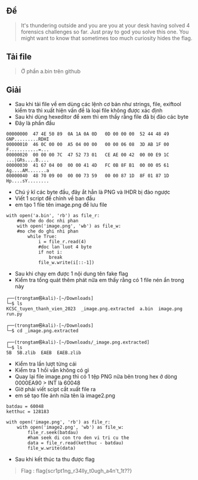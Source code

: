 ## Đề 
> It's thundering outside and you are you at your desk having solved 4 forensics challenges so far. Just pray to god you solve this one. You might want to know that sometimes too much curiosity hides the flag.
## Tải file 
> Ở phần a.bin trên github
## Giải 
- Sau khi tải file về em dùng các lệnh cơ bản như strings, file, exiftool kiểm tra thì xuất hiện vấn đề là loại file không được xác định
- Sau khi dùng hexeditor để xem thì em thấy rằng file đã bị đảo các byte 
- Đây là phần đầu
```text
00000000  47 4E 50 89  0A 1A 0A 0D   0D 00 00 00  52 44 48 49                                                                                          GNP.........RDHI
00000010  46 0C 00 00  A5 04 00 00   00 00 06 08  3D AB 1F 00                                                                                          F...........=...
00000020  00 00 00 7C  47 52 73 01   CE AE 00 42  00 00 E9 1C                                                                                          ...|GRs....B....
00000030  41 67 04 00  00 00 41 4D   FC 0B 8F B1  00 00 05 61                                                                                          Ag....AM.......a
00000040  48 70 09 00  00 00 73 59   00 00 87 1D  8F 01 87 1D                                                                                          Hp....sY........
```
- Chú ý kĩ các byte đầu, đây ắt hẳn là PNG và IHDR bị đảo ngược
- Viết 1 script để chỉnh về ban đầu 
- em tạo 1 file tên image.png để lưu file 
```text
with open('a.bin', 'rb') as file_r:
	#mo che do doc nhi phan
	with open('image.png', 'wb') as file_w:
	#mo che do ghi nhi phan
		while True:
			i = file_r.read(4)
			#doc lan luot 4 byte
			if not i:
				break
			file_w.write(i[::-1])
```
- Sau khi chạy em được 1 nội dung tên fake flag
- Kiểm tra tổng quát thêm phát nữa em thấy rằng có 1 file nén ẩn trong này 
```text
┌──(trongtam㉿kali)-[~/Downloads]
└─$ ls
KCSC_tuyen_thanh_vien_2023  _image.png.extracted  a.bin  image.png  run.py
                                                                                                                                                                       
┌──(trongtam㉿kali)-[~/Downloads]
└─$ cd _image.png.extracted 
                                                                                                                                                                       
┌──(trongtam㉿kali)-[~/Downloads/_image.png.extracted]
└─$ ls
5B  5B.zlib  EAEB  EAEB.zlib                          
````
- Kiểm tra lần lượt từng cái 
- Kiểm tra 1 hồi vẫn không có gì 
- Quay lại file image.png thì có 1 tệp PNG nữa bên trong hex ở dòng 0000EA90 > INT là 60048
- Giờ phải viết scipt cắt xuất file ra
- em sẽ tạo file ảnh nữa tên là image2.png
```text
batdau = 60048
ketthuc = 128183

with open('image.png', 'rb') as file_r:
	with open('image2.png', 'wb') as file_w:
		file_r.seek(batdau)
		#ham seek di con tro den vi tri cu the
		data = file_r.read(ketthuc - batdau)
		file_w.write(data)
```
- Sau khi kết thúc ta thu được flag 
> Flag : flag{scr1pt1ng_r34lly_t0ugh_a4n't_1t??}


